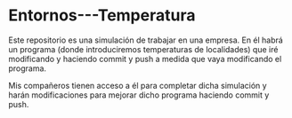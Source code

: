 # Entornos---Temperatura
Este repositorio es una simulación de trabajar en una empresa. En él habrá un programa (donde introduciremos temperaturas de localidades) que iré modificando y haciendo commit y push a medida que vaya modificando el programa.

Mis compañeros tienen acceso a él para completar dicha simulación y harán modificaciones para mejorar dicho programa haciendo commit y push.
